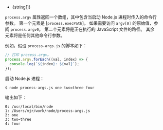 <!-- YAML
added: v0.1.27
-->

* {string[]}

`process.argv` 属性返回一个数组，其中包含当启动 Node.js 进程时传入的命令行参数。 
第一个元素是 [`process.execPath`]。 
如果需要访问 `argv[0]` 的原始值，参阅 `process.argv0`。 
第二个元素将是正在执行的 JavaScript 文件的路径。 
其余元素将是任何其他命令行参数。

例如，假设 `process-args.js` 的脚本如下：

```js
// 打印 process.argv。
process.argv.forEach((val, index) => {
  console.log(`${index}: ${val}`);
});
```

启动 Node.js 进程：

```console
$ node process-args.js one two=three four
```

输出如下：

```text
0: /usr/local/bin/node
1: /Users/mjr/work/node/process-args.js
2: one
3: two=three
4: four
```

